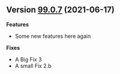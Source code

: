 ## Version [99.0.7](https://github.com/yamilmedina/coronavirusapi/tree/99.0.7) (2021-06-17)

**Features**
* Some new features here again

**Fixes**
* A Big Fix 3
* A small Fix 2.b



